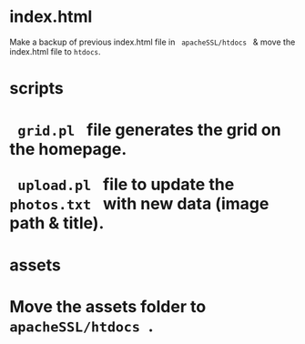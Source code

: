 <h1> index.html </h1>
<p> Make a backup of previous index.html file in <code> apacheSSL/htdocs </code> &amp; move the index.html file to <code>htdocs</code>.</p>

<h1> scripts <h1>
<p> <code> grid.pl </code> file generates the grid on the homepage. </p>
<p> <code> upload.pl </code> file to update the <code> photos.txt </code> with new data (image path & title). </p>

<h1> assets <h1>
<p> Move the assets folder to <code> apacheSSL/htdocs </code>. </p>